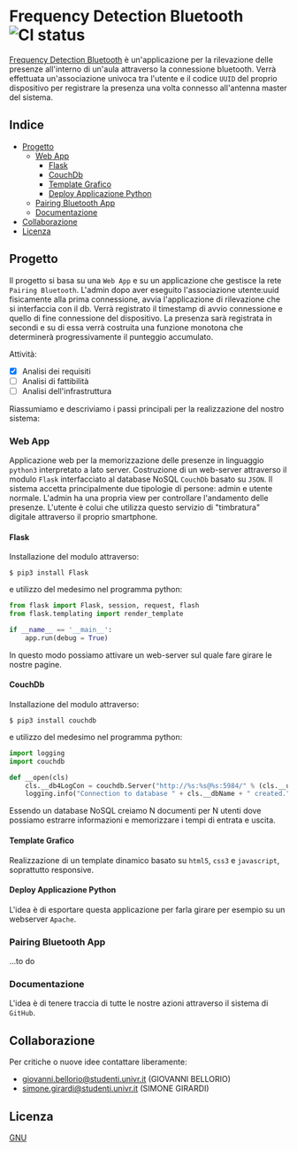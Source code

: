 # Frequency Detection Bluetooth ![CI status](https://img.shields.io/badge/build-passing-brightgreen.svg)

[Frequency Detection Bluetooth](https://github.com/SfideDiProgrammazioneUniVR/PortafoglioVoti/issues/4) è un'applicazione per la rilevazione delle presenze all'interno di un'aula attraverso la connessione bluetooth. Verrà effettuata un'associazione univoca tra l'utente e il codice `UUID` del proprio dispositivo per registrare la presenza una volta connesso all'antenna master del sistema. 

## Indice

* [Progetto](#Progetto)
  * [Web App](#Web-App)
    * [Flask](#Flask)
    * [CouchDb](#CouchDb)
    * [Template Grafico](#Template-Grafico)
    * [Deploy Applicazione Python](#Deploy-Applicazione-Python)
  * [Pairing Bluetooth App](#Pairing-Bluetooth-App)
  * [Documentazione](#Documentazione)
* [Collaborazione](#Collaborazione)
* [Licenza](#Licenza)

## Progetto

Il progetto si basa su una `Web App` e su un applicazione che gestisce la rete `Pairing Bluetooth`. L'admin dopo aver eseguito l'associazione utente:uuid fisicamente alla prima connessione, avvia l'applicazione di rilevazione che si interfaccia con il db. Verrà registrato il timestamp di avvio connessione e quello di fine connessione del dispositivo. La presenza sarà registrata in secondi e su di essa verrà costruita una funzione monotona che determinerà progressivamente il punteggio accumulato.

Attività:

- [x] Analisi dei requisiti
- [ ] Analisi di fattibilità
- [ ] Analisi dell'infrastruttura

Riassumiamo e descriviamo i passi principali per la realizzazione del nostro sistema:

### Web App

Applicazione web per la memorizzazione delle presenze in linguaggio `python3` interpretato a lato server. Costruzione di un web-server attraverso il modulo `Flask` interfacciato al database NoSQL `CouchDb` basato su `JSON`. Il sistema accetta principalmente due tipologie di persone: admin e utente normale. L'admin ha una propria view per controllare l'andamento delle presenze. L'utente è colui che utilizza questo servizio di "timbratura" digitale attraverso il proprio smartphone.

#### Flask

Installazione del modulo attraverso:

`$ pip3 install Flask`

e utilizzo del medesimo nel programma python:

```python
from flask import Flask, session, request, flash
from flask.templating import render_template

if __name__ == '__main__':
    app.run(debug = True)
```

In questo modo possiamo attivare un web-server sul quale fare girare le nostre pagine.

#### CouchDb

Installazione del modulo attraverso:

`$ pip3 install couchdb`

e utilizzo del medesimo nel programma python:

```python
import logging
import couchdb

def __open(cls)
	cls.__db4LogCon = couchdb.Server("http://%s:%s@%s:5984/" % (cls.__user, cls.__pw, cls.__server))
	logging.info("Connection to database " + cls.__dbName + " created.")
```

Essendo un database NoSQL creiamo N documenti per N utenti dove possiamo estrarre informazioni e memorizzare i tempi di entrata e uscita.

#### Template Grafico

Realizzazione di un template dinamico basato su `html5`, `css3` e `javascript`, soprattutto responsive.

#### Deploy Applicazione Python

L'idea è di esportare questa applicazione per farla girare per esempio su un webserver `Apache`.

### Pairing Bluetooth App

...to do

### Documentazione

L'idea è di tenere traccia di tutte le nostre azioni attraverso il sistema di `GitHub`.

## Collaborazione

Per critiche o nuove idee contattare liberamente:	

* giovanni.bellorio@studenti.univr.it (GIOVANNI BELLORIO)
* simone.girardi@studenti.univr.it (SIMONE GIRARDI)

## Licenza
[GNU](https://www.gnu.org/licenses/gpl-3.0.html)